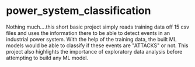 # power_system_classification
Nothing much....this short basic project simply reads training data off 15 csv files and uses the information there to be able to detect events in an industrial power system. With the help of the training data, the built ML models would be able to classify if these events are "ATTACKS" or not. This project also highlights the importance of exploratory data analysis before attempting to build any ML model.

